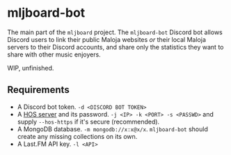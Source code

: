 # mljboard-bot

The main part of the `mljboard` project. The `mljboard-bot` Discord bot allows Discord users to link their public Maloja websites *or* their local Maloja servers to their Discord accounts, and share only the statistics they want to share with other music enjoyers.

WIP, unfinished.

## Requirements

- A Discord bot token. `-d <DISCORD BOT TOKEN>`
- A [HOS server](https://github.com/duckfromdiscord/hos-rv) and its password. `-j <IP> -k <PORT> -s <PASSWD>` and supply `--hos-https` if it's secure (recommended).
- A MongoDB database. `-m mongodb://x:x@x/x`. `mljboard-bot` should create any missing collections on its own.
- A Last.FM API key. `-l <API>`